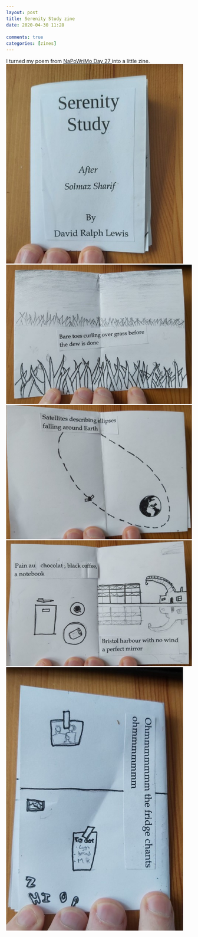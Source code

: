 ```yaml
---
layout: post
title: Serenity Study zine
date: 2020-04-30 11:28

comments: true
categories: [zines]
---
```


I turned my poem from <a href="/napowrimo-2020-day-27-serenity-study/">NaPoWriMo Day 27 </a>into a little zine.
<img src="/assets/images/articles/sszine1.jpg" class="responsive"><br>
<img src="/assets/images/articles/sszine2.jpg" class="responsive"><br>
<img src="/assets/images/articles/sszine3.jpg" class="responsive"><br>
<img src="/assets/images/articles/sszine4.jpg" class="responsive"><br>
<img src="/assets/images/articles/sszine5.jpg" class="responsive"><br>
